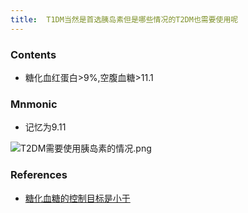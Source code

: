 ```yaml
---
title:  T1DM当然是首选胰岛素但是哪些情况的T2DM也需要使用呢
--- 
```


### Contents
- 糖化血红蛋白>9%,空腹血糖>11.1
### Mnmonic
- 记忆为9.11

![T2DM需要使用胰岛素的情况.png](/note-images/T2DM需要使用胰岛素的情况.png)
### References
- [糖化血糖的控制目标是小于](/糖化血糖的控制目标是小于)
